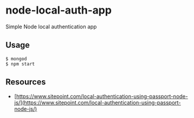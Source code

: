 # node-local-auth-app
Simple Node local authentication app

## Usage
```
$ mongod
$ npm start
```

## Resources
- [https://www.sitepoint.com/local-authentication-using-passport-node-js/](https://www.sitepoint.com/local-authentication-using-passport-node-js/)